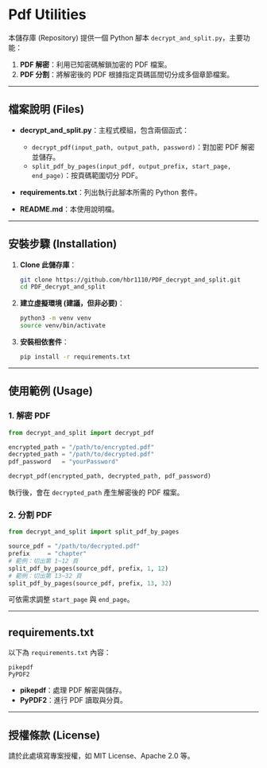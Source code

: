 # Pdf Utilities

本儲存庫 (Repository) 提供一個 Python 腳本 `decrypt_and_split.py`，主要功能：

1. **PDF 解密**：利用已知密碼解鎖加密的 PDF 檔案。
2. **PDF 分割**：將解密後的 PDF 根據指定頁碼區間切分成多個章節檔案。

---

## 檔案說明 (Files)

- **decrypt_and_split.py**：主程式模組，包含兩個函式：
  - `decrypt_pdf(input_path, output_path, password)`：對加密 PDF 解密並儲存。
  - `split_pdf_by_pages(input_pdf, output_prefix, start_page, end_page)`：按頁碼範圍切分 PDF。

- **requirements.txt**：列出執行此腳本所需的 Python 套件。

- **README.md**：本使用說明檔。

---

## 安裝步驟 (Installation)

1. **Clone 此儲存庫**：
   ```bash
   git clone https://github.com/hbr1110/PDF_decrypt_and_split.git
   cd PDF_decrypt_and_split
   ```

2. **建立虛擬環境 (建議，但非必要)**：
   ```bash
   python3 -m venv venv
   source venv/bin/activate
   ```

3. **安裝相依套件**：
   ```bash
   pip install -r requirements.txt
   ```

---

## 使用範例 (Usage)

### 1. 解密 PDF

```python
from decrypt_and_split import decrypt_pdf

encrypted_path = "/path/to/encrypted.pdf"
decrypted_path = "/path/to/decrypted.pdf"
pdf_password   = "yourPassword"

decrypt_pdf(encrypted_path, decrypted_path, pdf_password)
```
執行後，會在 `decrypted_path` 產生解密後的 PDF 檔案。

### 2. 分割 PDF

```python
from decrypt_and_split import split_pdf_by_pages

source_pdf = "/path/to/decrypted.pdf"
prefix     = "chapter"
# 範例：切出第 1~12 頁
split_pdf_by_pages(source_pdf, prefix, 1, 12)
# 範例：切出第 13~32 頁
split_pdf_by_pages(source_pdf, prefix, 13, 32)
```
可依需求調整 `start_page` 與 `end_page`。

---

## requirements.txt

以下為 `requirements.txt` 內容：
```text
pikepdf
PyPDF2
```
- **pikepdf**：處理 PDF 解密與儲存。
- **PyPDF2**：進行 PDF 讀取與分頁。

---

## 授權條款 (License)

請於此處填寫專案授權，如 MIT License、Apache 2.0 等。

